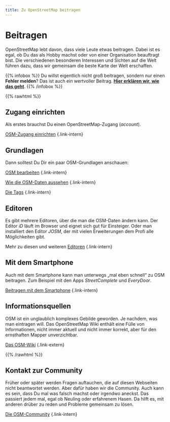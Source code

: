 ```yaml
---
title: Zu OpenStreetMap beitragen
---
```


# Beitragen

OpenStreetMap lebt davon, dass viele Leute etwas beitragen. Dabei ist es egal,
ob Du das als Hobby machst oder von einer Organisation beauftragt bist. Die
verschiedenen besonderen Interessen und Sichten auf die Welt führen dazu, dass
wir gemeinsam die beste Karte der Welt erschaffen.

{{% infobox %}}
Du willst eigentlich nicht groß beitragen, sondern nur einen **Fehler melden**?
Das ist auch ein wertvoller Beitrag. [**Hier erklären wir, wie das
geht**](/beitragen/fehler-melden/).
{{% /infobox %}}

{{% rawhtml %}}

<div class="grid-container">

<div class="grid-box">

## Zugang einrichten

Als erstes brauchst Du einen OpenStreetMap-Zugang (*account*).

[OSM-Zugang einrichten](/beitragen/osm-zugang/)
{.link-intern}

</div>

<div class="grid-box">

## Grundlagen

Dann solltest Du Dir ein paar OSM-Grundlagen anschauen:

[OSM bearbeiten](/beitragen/bearbeiten/)
{.link-intern}

[Wie die OSM-Daten aussehen](/beitragen/datenmodell/)
{.link-intern}

[Die Tags](/beitragen/tags/)
{.link-intern}

</div>

<div class="grid-box">

## Editoren

Es gibt mehrere Editoren, über die man die OSM-Daten ändern kann. Der Editor
*iD* läuft im Browser und eignet sich gut für Einsteiger. Oder man
installiert den Editor *JOSM*, der mit vielen Erweiterungen dem Profi alle
Möglichkeiten gibt.

Mehr zu diesen und weiteren [Editoren](/beitragen/editoren/)
{.link-intern}

</div>

<div class="grid-box">

## Mit dem Smartphone

Auch mit dem Smartphone kann man unterwegs „mal eben schnell“ zu OSM beitragen.
Zum Beispiel mit den Apps *StreetComplete* und *EveryDoor*.

[Beitragen mit dem Smartphone](/beitragen/smartphone/)
{.link-intern}

</div>

<!--
<div class="grid-box">

## Tools für Mapper

Es gibt eine Reihe von Tools, die von der Community speziell für OSM entwickelt
wurden und die beim Mappen, bei der Qualitätskontrolle und vielen anderen
helfen.

[Tools](tools/)
{.link-intern}

</div>
-->

<div class="grid-box">

## Informationsquellen

OSM ist ein unglaublich komplexes Gebilde geworden. Je nachdem, was man
eintragen will. Das OpenStreetMap Wiki enthält eine Fülle von Informationen,
nicht immer aktuell und nicht immer korrekt, aber für den ernsthaften Mapper
unverzichtbar.

[Das OSM-Wiki](https://wiki.openstreetmap.org/)
{.link-extern}

</div>

</div> <!-- grid-container -->

{{% /rawhtml %}}

## Kontakt zur Community

Früher oder später werden Fragen auftauchen, die auf diesen Webseiten nicht
beantwortet werden. Aber dafür haben wir die Community. Auch kann es sein, dass
Du mal was falsch machst oder irgendwo aneckst. Das passiert jedem mal, egal
ob Neuling oder erfahrenem Hasen. Da hilft es, mit anderen drüber zu reden
und Probleme gemeinsam zu lösen.

[Die OSM-Community](/community/)
{.link-intern}


